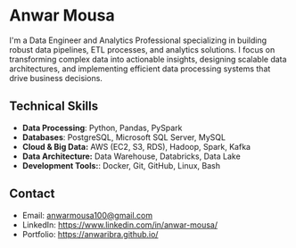 # Anwar Mousa

I'm a Data Engineer and Analytics Professional specializing in building robust data pipelines, ETL processes, and analytics solutions. I focus on transforming complex data into actionable insights, designing scalable data architectures, and implementing efficient data processing systems that drive business decisions.

## Technical Skills
- **Data Processing**: Python, Pandas, PySpark
- **Databases**: PostgreSQL, Microsoft SQL Server, MySQL 
- **Cloud & Big Data:** AWS (EC2, S3, RDS), Hadoop, Spark, Kafka
- **Data Architecture:** Data Warehouse, Databricks, Data Lake
- **Development Tools:**: Docker, Git, GitHub, Linux, Bash

## Contact
-  Email: anwarmousa100@gmail.com
-  LinkedIn: https://www.linkedin.com/in/anwar-mousa/
-  Portfolio: https://anwaribra.github.io/




